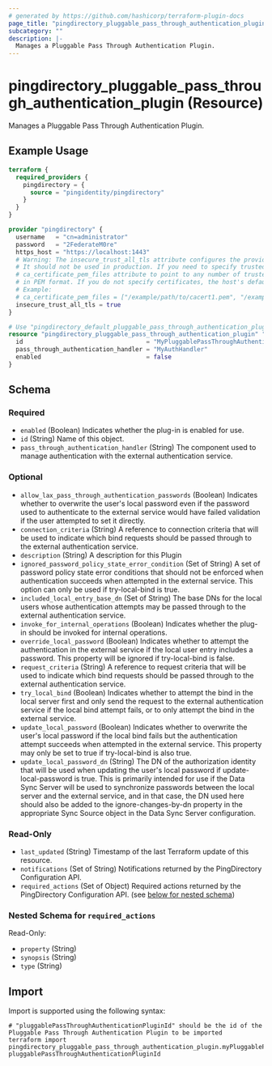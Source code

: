 ```yaml
---
# generated by https://github.com/hashicorp/terraform-plugin-docs
page_title: "pingdirectory_pluggable_pass_through_authentication_plugin Resource - terraform-provider-pingdirectory"
subcategory: ""
description: |-
  Manages a Pluggable Pass Through Authentication Plugin.
---
```


# pingdirectory_pluggable_pass_through_authentication_plugin (Resource)

Manages a Pluggable Pass Through Authentication Plugin.

## Example Usage

```terraform
terraform {
  required_providers {
    pingdirectory = {
      source = "pingidentity/pingdirectory"
    }
  }
}

provider "pingdirectory" {
  username   = "cn=administrator"
  password   = "2FederateM0re"
  https_host = "https://localhost:1443"
  # Warning: The insecure_trust_all_tls attribute configures the provider to trust any certificate presented by the PingDirectory server.
  # It should not be used in production. If you need to specify trusted CA certificates, use the
  # ca_certificate_pem_files attribute to point to any number of trusted CA certificate files
  # in PEM format. If you do not specify certificates, the host's default root CA set will be used.
  # Example:
  # ca_certificate_pem_files = ["/example/path/to/cacert1.pem", "/example/path/to/cacert2.pem"]
  insecure_trust_all_tls = true
}

# Use "pingdirectory_default_pluggable_pass_through_authentication_plugin" if you are adopting existing configuration from the PingDirectory server into Terraform
resource "pingdirectory_pluggable_pass_through_authentication_plugin" "myPluggablePassThroughAuthenticationPlugin" {
  id                                  = "MyPluggablePassThroughAuthenticationPlugin"
  pass_through_authentication_handler = "MyAuthHandler"
  enabled                             = false
}
```

<!-- schema generated by tfplugindocs -->
## Schema

### Required

- `enabled` (Boolean) Indicates whether the plug-in is enabled for use.
- `id` (String) Name of this object.
- `pass_through_authentication_handler` (String) The component used to manage authentication with the external authentication service.

### Optional

- `allow_lax_pass_through_authentication_passwords` (Boolean) Indicates whether to overwrite the user's local password even if the password used to authenticate to the external service would have failed validation if the user attempted to set it directly.
- `connection_criteria` (String) A reference to connection criteria that will be used to indicate which bind requests should be passed through to the external authentication service.
- `description` (String) A description for this Plugin
- `ignored_password_policy_state_error_condition` (Set of String) A set of password policy state error conditions that should not be enforced when authentication succeeds when attempted in the external service. This option can only be used if try-local-bind is true.
- `included_local_entry_base_dn` (Set of String) The base DNs for the local users whose authentication attempts may be passed through to the external authentication service.
- `invoke_for_internal_operations` (Boolean) Indicates whether the plug-in should be invoked for internal operations.
- `override_local_password` (Boolean) Indicates whether to attempt the authentication in the external service if the local user entry includes a password. This property will be ignored if try-local-bind is false.
- `request_criteria` (String) A reference to request criteria that will be used to indicate which bind requests should be passed through to the external authentication service.
- `try_local_bind` (Boolean) Indicates whether to attempt the bind in the local server first and only send the request to the external authentication service if the local bind attempt fails, or to only attempt the bind in the external service.
- `update_local_password` (Boolean) Indicates whether to overwrite the user's local password if the local bind fails but the authentication attempt succeeds when attempted in the external service. This property may only be set to true if try-local-bind is also true.
- `update_local_password_dn` (String) The DN of the authorization identity that will be used when updating the user's local password if update-local-password is true. This is primarily intended for use if the Data Sync Server will be used to synchronize passwords between the local server and the external service, and in that case, the DN used here should also be added to the ignore-changes-by-dn property in the appropriate Sync Source object in the Data Sync Server configuration.

### Read-Only

- `last_updated` (String) Timestamp of the last Terraform update of this resource.
- `notifications` (Set of String) Notifications returned by the PingDirectory Configuration API.
- `required_actions` (Set of Object) Required actions returned by the PingDirectory Configuration API. (see [below for nested schema](#nestedatt--required_actions))

<a id="nestedatt--required_actions"></a>
### Nested Schema for `required_actions`

Read-Only:

- `property` (String)
- `synopsis` (String)
- `type` (String)

## Import

Import is supported using the following syntax:

```shell
# "pluggablePassThroughAuthenticationPluginId" should be the id of the Pluggable Pass Through Authentication Plugin to be imported
terraform import pingdirectory_pluggable_pass_through_authentication_plugin.myPluggablePassThroughAuthenticationPlugin pluggablePassThroughAuthenticationPluginId
```
